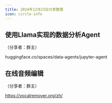 ```yaml
---
title: 2024年12月23日分享整理
icon: circle-info
---
```


## 使用Llama实现的数据分析Agent

（分享者：群主）

huggingface.co/spaces/data-agents/jupyter-agent

## 在线音频编辑

（分享者：群主）

https://vocalremover.org/zh/

